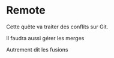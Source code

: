 # Remote

Cette quête va traiter des conflits sur Git.

Il faudra aussi gérer les merges

Autrement dit les fusions 

